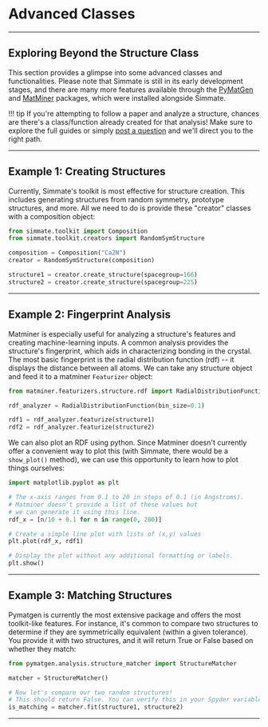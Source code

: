 # Advanced Classes

----------------------------------------------------------------------

## Exploring Beyond the Structure Class

This section provides a glimpse into some advanced classes and functionalities. Please note that Simmate is still in its early development stages, and there are many more features available through the [PyMatGen](https://pymatgen.org/) and [MatMiner](https://hackingmaterials.lbl.gov/matminer/) packages, which were installed alongside Simmate.

!!! tip
    If you're attempting to follow a paper and analyze a structure, chances are there's a class/function already created for that analysis! Make sure to explore the full guides or simply [post a question](https://github.com/jacksund/simmate/discussions/categories/q-a) and we'll direct you to the right path.

----------------------------------------------------------------------

## Example 1: Creating Structures

Currently, Simmate's toolkit is most effective for structure creation. This includes generating structures from random symmetry, prototype structures, and more. All we need to do is provide these "creator" classes with a composition object:

```python
from simmate.toolkit import Composition
from simmate.toolkit.creators import RandomSymStructure

composition = Composition("Ca2N")
creator = RandomSymStructure(composition)

structure1 = creator.create_structure(spacegroup=166)
structure2 = creator.create_structure(spacegroup=225)
```

----------------------------------------------------------------------

## Example 2: Fingerprint Analysis

Matminer is especially useful for analyzing a structure's features and creating machine-learning inputs. A common analysis provides the structure's fingerprint, which aids in characterizing bonding in the crystal. The most basic fingerprint is the radial distribution function (rdf) -- it displays the distance between all atoms. We can take any structure object and feed it to a matminer `Featurizer` object:

```python
from matminer.featurizers.structure.rdf import RadialDistributionFunction

rdf_analyzer = RadialDistributionFunction(bin_size=0.1)

rdf1 = rdf_analyzer.featurize(structure1)
rdf2 = rdf_analyzer.featurize(structure2)
```

We can also plot an RDF using python. Since Matminer doesn't currently offer a convenient way to plot this (with Simmate, there would be a `show_plot()` method), we can use this opportunity to learn how to plot things ourselves:

```python
import matplotlib.pyplot as plt

# The x-axis ranges from 0.1 to 20 in steps of 0.1 (in Angstroms).
# Matminer doesn't provide a list of these values but
# we can generate it using this line.
rdf_x = [n/10 + 0.1 for n in range(0, 200)]

# Create a simple line plot with lists of (x,y) values
plt.plot(rdf_x, rdf1)

# Display the plot without any additional formatting or labels.
plt.show()
```

----------------------------------------------------------------------

## Example 3: Matching Structures

Pymatgen is currently the most extensive package and offers the most toolkit-like features. For instance, it's common to compare two structures to determine if they are symmetrically equivalent (within a given tolerance). You provide it with two structures, and it will return True or False based on whether they match:

```python
from pymatgen.analysis.structure_matcher import StructureMatcher

matcher = StructureMatcher()

# Now let's compare our two random structures!
# This should return False. You can verify this in your Spyder variable explorer.
is_matching = matcher.fit(structure1, structure2)  
```

----------------------------------------------------------------------